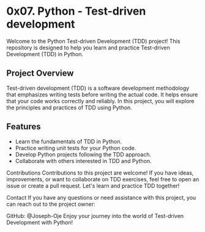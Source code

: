 # 0x07. Python - Test-driven development

Welcome to the Python Test-driven Development (TDD) project! This repository is designed to help you learn and practice Test-driven Development (TDD) in Python.

## Project Overview

Test-driven development (TDD) is a software development methodology that emphasizes writing tests before writing the actual code. It helps ensure that your code works correctly and reliably. In this project, you will explore the principles and practices of TDD using Python.

## Features

- Learn the fundamentals of TDD in Python.
- Practice writing unit tests for your Python code.
- Develop Python projects following the TDD approach.
- Collaborate with others interested in TDD and Python.

Contributions
Contributions to this project are welcome! If you have ideas, improvements, or want to collaborate on TDD exercises, feel free to open an issue or create a pull request. Let's learn and practice TDD together!

Contact
If you have any questions or need assistance with this project, you can reach out to the project owner:

GitHub: @Joseph-Oje
Enjoy your journey into the world of Test-driven Development with Python!

